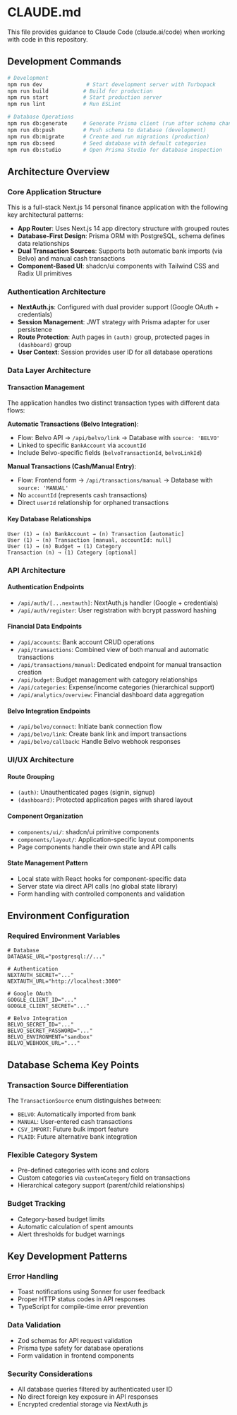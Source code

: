 # CLAUDE.md

This file provides guidance to Claude Code (claude.ai/code) when working with code in this repository.

## Development Commands

```bash
# Development
npm run dev              # Start development server with Turbopack
npm run build           # Build for production
npm run start           # Start production server
npm run lint            # Run ESLint

# Database Operations
npm run db:generate     # Generate Prisma client (run after schema changes)
npm run db:push         # Push schema to database (development)
npm run db:migrate      # Create and run migrations (production)
npm run db:seed         # Seed database with default categories
npm run db:studio       # Open Prisma Studio for database inspection
```

## Architecture Overview

### Core Application Structure
This is a full-stack Next.js 14 personal finance application with the following key architectural patterns:

- **App Router**: Uses Next.js 14 app directory structure with grouped routes
- **Database-First Design**: Prisma ORM with PostgreSQL, schema defines data relationships
- **Dual Transaction Sources**: Supports both automatic bank imports (via Belvo) and manual cash transactions
- **Component-Based UI**: shadcn/ui components with Tailwind CSS and Radix UI primitives

### Authentication Architecture
- **NextAuth.js**: Configured with dual provider support (Google OAuth + credentials)
- **Session Management**: JWT strategy with Prisma adapter for user persistence
- **Route Protection**: Auth pages in `(auth)` group, protected pages in `(dashboard)` group
- **User Context**: Session provides user ID for all database operations

### Data Layer Architecture

#### Transaction Management
The application handles two distinct transaction types with different data flows:

**Automatic Transactions (Belvo Integration)**:
- Flow: Belvo API → `/api/belvo/link` → Database with `source: 'BELVO'`
- Linked to specific `BankAccount` via `accountId`
- Include Belvo-specific fields (`belvoTransactionId`, `belvoLinkId`)

**Manual Transactions (Cash/Manual Entry)**:
- Flow: Frontend form → `/api/transactions/manual` → Database with `source: 'MANUAL'`
- No `accountId` (represents cash transactions)
- Direct `userId` relationship for orphaned transactions

#### Key Database Relationships
```
User (1) → (n) BankAccount → (n) Transaction [automatic]
User (1) → (n) Transaction [manual, accountId: null]
User (1) → (n) Budget → (1) Category
Transaction (n) → (1) Category [optional]
```

### API Architecture

#### Authentication Endpoints
- `/api/auth/[...nextauth]`: NextAuth.js handler (Google + credentials)
- `/api/auth/register`: User registration with bcrypt password hashing

#### Financial Data Endpoints
- `/api/accounts`: Bank account CRUD operations
- `/api/transactions`: Combined view of both manual and automatic transactions
- `/api/transactions/manual`: Dedicated endpoint for manual transaction creation
- `/api/budget`: Budget management with category relationships
- `/api/categories`: Expense/income categories (hierarchical support)
- `/api/analytics/overview`: Financial dashboard data aggregation

#### Belvo Integration Endpoints
- `/api/belvo/connect`: Initiate bank connection flow
- `/api/belvo/link`: Create bank link and import transactions
- `/api/belvo/callback`: Handle Belvo webhook responses

### UI/UX Architecture

#### Route Grouping
- `(auth)`: Unauthenticated pages (signin, signup)
- `(dashboard)`: Protected application pages with shared layout

#### Component Organization
- `components/ui/`: shadcn/ui primitive components
- `components/layout/`: Application-specific layout components
- Page components handle their own state and API calls

#### State Management Pattern
- Local state with React hooks for component-specific data
- Server state via direct API calls (no global state library)
- Form handling with controlled components and validation

## Environment Configuration

### Required Environment Variables
```env
# Database
DATABASE_URL="postgresql://..."

# Authentication
NEXTAUTH_SECRET="..."
NEXTAUTH_URL="http://localhost:3000"

# Google OAuth
GOOGLE_CLIENT_ID="..."
GOOGLE_CLIENT_SECRET="..."

# Belvo Integration
BELVO_SECRET_ID="..."
BELVO_SECRET_PASSWORD="..."
BELVO_ENVIRONMENT="sandbox"
BELVO_WEBHOOK_URL="..."
```

## Database Schema Key Points

### Transaction Source Differentiation
The `TransactionSource` enum distinguishes between:
- `BELVO`: Automatically imported from bank
- `MANUAL`: User-entered cash transactions
- `CSV_IMPORT`: Future bulk import feature
- `PLAID`: Future alternative bank integration

### Flexible Category System
- Pre-defined categories with icons and colors
- Custom categories via `customCategory` field on transactions
- Hierarchical category support (parent/child relationships)

### Budget Tracking
- Category-based budget limits
- Automatic calculation of spent amounts
- Alert thresholds for budget warnings

## Key Development Patterns

### Error Handling
- Toast notifications using Sonner for user feedback
- Proper HTTP status codes in API responses
- TypeScript for compile-time error prevention

### Data Validation
- Zod schemas for API request validation
- Prisma type safety for database operations
- Form validation in frontend components

### Security Considerations
- All database queries filtered by authenticated user ID
- No direct foreign key exposure in API responses
- Encrypted credential storage via NextAuth.js